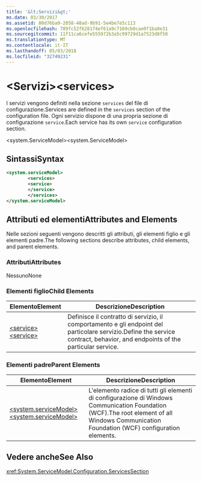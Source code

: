 ```yaml
---
title: '&lt;Servizi&gt;'
ms.date: 03/30/2017
ms.assetid: 80d76ba9-2058-48ad-9b91-5e4be7e5c113
ms.openlocfilehash: 789fc52f628174ef61a9c7169cb0cae0f1ba8e31
ms.sourcegitcommit: 11f11ca6cefe555972b3a5c99729d1a7523d8f50
ms.translationtype: MT
ms.contentlocale: it-IT
ms.lasthandoff: 05/03/2018
ms.locfileid: "32749231"
---
```

# <a name="ltservicesgt"></a><span data-ttu-id="4f20c-102">&lt;Servizi&gt;</span><span class="sxs-lookup"><span data-stu-id="4f20c-102">&lt;services&gt;</span></span>
<span data-ttu-id="4f20c-103">I servizi vengono definiti nella sezione `services` del file di configurazione.</span><span class="sxs-lookup"><span data-stu-id="4f20c-103">Services are defined in the `services` section of the configuration file.</span></span> <span data-ttu-id="4f20c-104">Ogni servizio dispone di una propria sezione di configurazione `service`.</span><span class="sxs-lookup"><span data-stu-id="4f20c-104">Each service has its own `service` configuration section.</span></span>  
  
 <span data-ttu-id="4f20c-105">\<system.ServiceModel></span><span class="sxs-lookup"><span data-stu-id="4f20c-105">\<system.ServiceModel></span></span>  
  
## <a name="syntax"></a><span data-ttu-id="4f20c-106">Sintassi</span><span class="sxs-lookup"><span data-stu-id="4f20c-106">Syntax</span></span>  
  
```xml  
<system.serviceModel>  
        <services>  
        <service>  
        </service>  
        </services>  
</system.serviceModel>  
```  
  
## <a name="attributes-and-elements"></a><span data-ttu-id="4f20c-107">Attributi ed elementi</span><span class="sxs-lookup"><span data-stu-id="4f20c-107">Attributes and Elements</span></span>  
 <span data-ttu-id="4f20c-108">Nelle sezioni seguenti vengono descritti gli attributi, gli elementi figlio e gli elementi padre.</span><span class="sxs-lookup"><span data-stu-id="4f20c-108">The following sections describe attributes, child elements, and parent elements.</span></span>  
  
### <a name="attributes"></a><span data-ttu-id="4f20c-109">Attributi</span><span class="sxs-lookup"><span data-stu-id="4f20c-109">Attributes</span></span>  
 <span data-ttu-id="4f20c-110">Nessuno</span><span class="sxs-lookup"><span data-stu-id="4f20c-110">None</span></span>  
  
### <a name="child-elements"></a><span data-ttu-id="4f20c-111">Elementi figlio</span><span class="sxs-lookup"><span data-stu-id="4f20c-111">Child Elements</span></span>  
  
|<span data-ttu-id="4f20c-112">Elemento</span><span class="sxs-lookup"><span data-stu-id="4f20c-112">Element</span></span>|<span data-ttu-id="4f20c-113">Descrizione</span><span class="sxs-lookup"><span data-stu-id="4f20c-113">Description</span></span>|  
|-------------|-----------------|  
|[<span data-ttu-id="4f20c-114">\<service></span><span class="sxs-lookup"><span data-stu-id="4f20c-114">\<service></span></span>](../../../../../docs/framework/configure-apps/file-schema/wcf/service.md)|<span data-ttu-id="4f20c-115">Definisce il contratto di servizio, il comportamento e gli endpoint del particolare servizio.</span><span class="sxs-lookup"><span data-stu-id="4f20c-115">Define the service contract, behavior, and endpoints of the particular service.</span></span>|  
  
### <a name="parent-elements"></a><span data-ttu-id="4f20c-116">Elementi padre</span><span class="sxs-lookup"><span data-stu-id="4f20c-116">Parent Elements</span></span>  
  
|<span data-ttu-id="4f20c-117">Elemento</span><span class="sxs-lookup"><span data-stu-id="4f20c-117">Element</span></span>|<span data-ttu-id="4f20c-118">Descrizione</span><span class="sxs-lookup"><span data-stu-id="4f20c-118">Description</span></span>|  
|-------------|-----------------|  
|[<span data-ttu-id="4f20c-119">\<system.serviceModel></span><span class="sxs-lookup"><span data-stu-id="4f20c-119">\<system.serviceModel></span></span>](../../../../../docs/framework/configure-apps/file-schema/wcf/system-servicemodel.md)|<span data-ttu-id="4f20c-120">L'elemento radice di tutti gli elementi di configurazione di Windows Communication Foundation (WCF).</span><span class="sxs-lookup"><span data-stu-id="4f20c-120">The root element of all Windows Communication Foundation (WCF) configuration elements.</span></span>|  
  
## <a name="see-also"></a><span data-ttu-id="4f20c-121">Vedere anche</span><span class="sxs-lookup"><span data-stu-id="4f20c-121">See Also</span></span>  
 <xref:System.ServiceModel.Configuration.ServicesSection>
